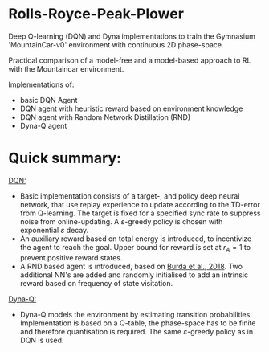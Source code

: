 # Rolls-Royce-Peak-Plower
Deep Q-learning (DQN) and Dyna implementations to train the Gymnasium 'MountainCar-v0' environment with continuous 2D phase-space.

Practical comparison of a model-free and a model-based approach to RL with the Mountaincar environment.

Implementations of:
- basic DQN Agent
- DQN agent with heuristic reward based on environment knowledge
- DQN agent with Random Network Distillation (RND)
- Dyna-Q agent

# Quick summary:

<u>DQN:</u>
- Basic implementation consists of a target-, and policy deep neural network, that use replay experience to update according to the TD-error from Q-learning. The target is fixed for a specified sync rate to suppress noise from online-updating. A $\varepsilon$-greedy policy is chosen with exponential $\varepsilon$ decay.
- An auxiliary reward based on total energy is introduced, to incentivize the agent to reach the goal. Upper bound for reward is set at $r_A=1$ to prevent positive reward states.
- A RND based agent is introduced, based on [Burda et al., 2018](https://arxiv.org/pdf/1810.12894). Two additional NN's are added and randomly initialised to add an intrinsic reward based on frequency of state visitation. 

<u>Dyna-Q:</u>
- Dyna-Q models the environment by estimating transition probabilities. Implementation is based on a Q-table, the phase-space has to be finite and therefore quantisation is required. The same $\varepsilon$-greedy policy as in DQN is used.

